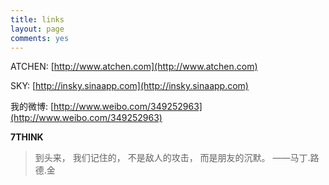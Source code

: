 ```yaml
---
title: links
layout: page
comments: yes
---
```


ATCHEN:  [http://www.atchen.com](http://www.atchen.com)

SKY:  [http://insky.sinaapp.com](http://insky.sinaapp.com)

我的微博:  [http://www.weibo.com/349252963](http://www.weibo.com/349252963)    
    

**7THINK**

> 到头来，
  我们记住的，
  不是敌人的攻击，
  而是朋友的沉默。
  ——马丁.路德.金

